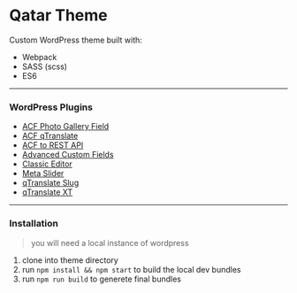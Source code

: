 # Qatar Theme

Custom WordPress theme built with:

-  Webpack
-  SASS (scss)
-  ES6

---

### WordPress Plugins

-  [ACF Photo Gallery Field](https://wordpress.org/plugins/navz-photo-gallery/)
-  [ACF qTranslate](https://wordpress.org/plugins/acf-qtranslate/)
-  [ACF to REST API](https://wordpress.org/plugins/acf-to-rest-api/)
-  [Advanced Custom Fields](https://wordpress.org/plugins/advanced-custom-fields/)
-  [Classic Editor](https://wordpress.org/plugins/classic-editor/)
-  [Meta Slider](https://www.metaslider.com/)
-  [qTranslate Slug](https://wordpress.org/plugins/qtranslate-slug/)
-  [qTranslate XT](https://github.com/qtranslate/qtranslate-xt)

---

### Installation

> you will need a local instance of wordpress
1. clone into theme directory
2. run `npm install && npm start` to build the local dev bundles
3. run `npm run build` to generete final bundles
